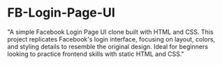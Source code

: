 # FB-Login-Page-UI
 "A simple Facebook Login Page UI clone built with HTML and CSS. This project replicates Facebook's login interface, focusing on layout, colors, and styling details to resemble the original design. Ideal for beginners looking to practice frontend skills with static HTML and CSS."
